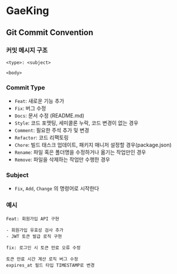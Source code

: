 # GaeKing

## Git Commit Convention

### 커밋 메시지 구조

```
<type>: <subject>

<body>
```

### Commit Type

- `Feat`: 새로운 기능 추가
- `Fix`: 버그 수정
- `Docs`: 문서 수정 (README.md)
- `Style`: 코드 포맷팅, 세미콜론 누락, 코드 변경이 없는 경우
- `Comment`: 필요한 주석 추가 및 변경
- `Refactor`: 코드 리팩토링
- `Chore`: 빌드 태스크 업데이트, 패키지 매니저 설정할 경우(package.json)
- `Rename`: 파일 혹은 폴더명을 수정하거나 옮기는 작업만인 경우
- `Remove`: 파일을 삭제하는 작업만 수행한 경우

### Subject
- `Fix`, `Add`, `Change` 의 명령어로 시작한다


### 예시

```
Feat: 회원가입 API 구현

- 회원가입 유효성 검사 추가
- JWT 토큰 발급 로직 구현
```

```
fix: 로그인 시 토큰 만료 오류 수정

토큰 만료 시간 계산 로직 버그 수정
expires_at 필드 타입 TIMESTAMP로 변경
```